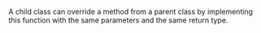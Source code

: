 A child class can override a method from a parent class by implementing this function with the same parameters and the same return type.